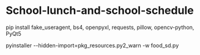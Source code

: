 # School-lunch-and-school-schedule

pip install fake_useragent, bs4, openpyxl, requests, pillow, opencv-python, PyQt5

pyinstaller --hidden-import=pkg_resources.py2_warn -w food_sd.py